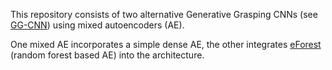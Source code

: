 This repository consists of two alternative Generative Grasping CNNs (see [GG-CNN](https://github.com/dougsm/ggcnn)) using mixed autoencoders (AE). 

One mixed AE incorporates a simple dense AE, the other integrates [eForest](https://github.com/kingfengji/eForest) (random forest based AE) into the architecture. 
